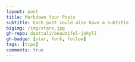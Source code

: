 ```yaml
---
layout: post
title: Markdown Your Posts
subtitle: Each post could also have a subtitle
bigimg: /img/stars.jpg
gh-repo: daattali/beautiful-jekyll
gh-badge: [star, fork, follow]
tags: [tips]
comments: true
---
```

